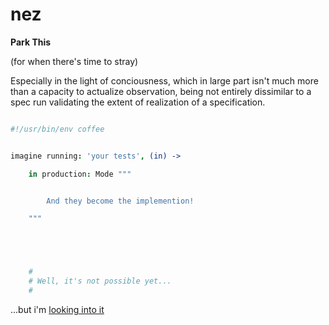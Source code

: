 nez
===

**Park This** <br />

(for when there's time to stray)<br />

Especially in the light of conciousness, which in large part isn't much more than a capacity to actualize observation, being not entirely dissimilar to a spec run validating the extent of realization of a specification. 





```coffee

#!/usr/bin/env coffee


imagine running: 'your tests', (in) -> 

    in production: Mode """


        And they become the implemention!

    """





    #
    # Well, it's not possible yet...
    # 

```

...but i'm [looking into it](https://github.com/nomilous/nimbal/blob/master/objective)

